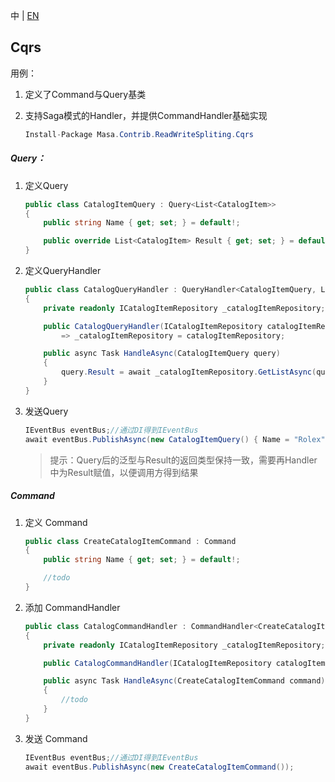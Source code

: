 中 | [EN](README.md)

## Cqrs

用例：

1. 定义了Command与Query基类
2. 支持Saga模式的Handler，并提供CommandHandler基础实现

   ```C#
   Install-Package Masa.Contrib.ReadWriteSpliting.Cqrs
   ```

##### Query：

1. 定义Query

   ```C#
   public class CatalogItemQuery : Query<List<CatalogItem>>
   {
       public string Name { get; set; } = default!;

       public override List<CatalogItem> Result { get; set; } = default!;
   }
   ```

2. 定义QueryHandler

   ```C#
   public class CatalogQueryHandler : QueryHandler<CatalogItemQuery, List<CatalogItem>>
   {
       private readonly ICatalogItemRepository _catalogItemRepository;

       public CatalogQueryHandler(ICatalogItemRepository catalogItemRepository)
           => _catalogItemRepository = catalogItemRepository;

       public async Task HandleAsync(CatalogItemQuery query)
       {
           query.Result = await _catalogItemRepository.GetListAsync(query.Name);
       }
   }
   ```

3. 发送Query

   ```c#
   IEventBus eventBus;//通过DI得到IEventBus
   await eventBus.PublishAsync(new CatalogItemQuery() { Name = "Rolex" });
   ```

   > 提示：Query后的泛型与Result的返回类型保持一致，需要再Handler中为Result赋值，以便调用方得到结果

##### Command

1. 定义 Command

   ```c#
   public class CreateCatalogItemCommand : Command
   {
       public string Name { get; set; } = default!;

       //todo
   }
   ```

2. 添加 CommandHandler

   ```c#
   public class CatalogCommandHandler : CommandHandler<CreateCatalogItemCommand>
   {
       private readonly ICatalogItemRepository _catalogItemRepository;

       public CatalogCommandHandler(ICatalogItemRepository catalogItemRepository) => _catalogItemRepository =    catalogItemRepository;

       public async Task HandleAsync(CreateCatalogItemCommand command)
       {
           //todo
       }
   }
   ```

3. 发送 Command

   ```C#
   IEventBus eventBus;//通过DI得到IEventBus
   await eventBus.PublishAsync(new CreateCatalogItemCommand());
   ```

